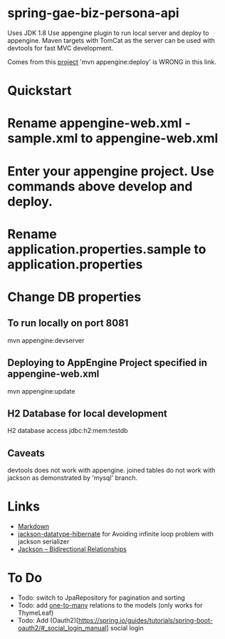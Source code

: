 spring-gae-biz-persona-api
==========================

Uses JDK 1.8
Use appengine plugin to run local server and deploy to appengine.
Maven targets with TomCat as the server can be used with devtools for fast MVC development.

Comes from this [project](https://github.com/GoogleCloudPlatform/getting-started-java/tree/master/appengine-standard-java8/springboot-appengine-standard)
'mvn appengine:deploy' is WRONG in this link.

Quickstart
==========

# Rename appengine-web.xml - sample.xml to appengine-web.xml
# Enter your appengine project. Use commands above develop and deploy.
# Rename application.properties.sample to application.properties
# Change DB properties

To run locally on port 8081
---------------------------

mvn appengine:devserver

Deploying to AppEngine Project specified in appengine-web.xml
-------------------------------------------------------------
mvn appengine:update

H2 Database for local development
---------------------------------

H2 database access
jdbc:h2:mem:testdb

Caveats
-------

devtools does not work with appengine.
joined tables do not work with jackson as demonstrated by 'mysql' branch.

Links
=====

* [Markdown](https://daringfireball.net/projects/markdown/basics)
* [jackson-datatype-hibernate](https://github.com/FasterXML/jackson-datatype-hibernate) for Avoiding infinite loop problem with jackson serializer
* [Jackson – Bidirectional Relationships](http://www.baeldung.com/jackson-bidirectional-relationships-and-infinite-recursion)

To Do
=====

* Todo: switch to JpaRepository for pagination and sorting
* Todo: add [one-to-many](https://www.callicoder.com/hibernate-spring-boot-jpa-one-to-many-mapping-example/) relations to the models (only works for ThymeLeaf)
* Todo: Add (Oauth2)[https://spring.io/guides/tutorials/spring-boot-oauth2/#_social_login_manual] social login
